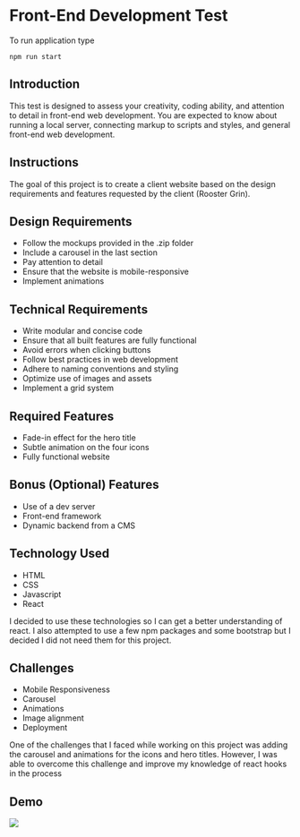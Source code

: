 # Front-End Development Test
To run application type
```
npm run start
```

 ## Introduction
This test is designed to assess your creativity, coding ability, and attention to detail in front-end web development. You are expected to know about running a local server, connecting markup to scripts and styles, and general front-end web development. 

## Instructions
The goal of this project is to create a client website based on the design requirements and features requested by the client (Rooster Grin).

## Design Requirements
- Follow the mockups provided in the .zip folder
- Include a carousel in the last section
- Pay attention to detail
- Ensure that the website is mobile-responsive
- Implement animations

## Technical Requirements
- Write modular and concise code
- Ensure that all built features are fully functional
- Avoid errors when clicking buttons
- Follow best practices in web development
- Adhere to naming conventions and styling
- Optimize use of images and assets
- Implement a grid system

## Required Features
- Fade-in effect for the hero title
- Subtle animation on the four icons
- Fully functional website

## Bonus (Optional) Features
- Use of a dev server
- Front-end framework
- Dynamic backend from a CMS

## Technology Used
- HTML
- CSS
- Javascript
- React

I decided to use these technologies so I can get a better understanding of react. I also attempted to use a few npm packages and some bootstrap but I decided I did not need them for this project.

## Challenges
- Mobile Responsiveness 
- Carousel
- Animations
- Image alignment
- Deployment

One of the challenges that I faced while working on this project was adding the carousel and animations for the icons and hero titles. However, I was able to overcome this challenge and improve my knowledge of react hooks in the process 


## Demo
![](frontend\src\images\demo.gif)

